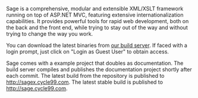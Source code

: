 Sage is a comprehensive, modular and extensible XML/XSLT framework running on top of ASP.NET MVC, featuring extensive internationalization capabilities.
It provides powerful tools for rapid web development, both on the back and the front end, while trying to stay out of the way and without trying to change the way you work.

You can download the latest binaries from <a href="http://cycle99.com:808/viewLog.html?buildId=lastSuccessful&amp;buildTypeId=bt5&amp;tab=artifacts">our build server</a>. If faced with a login prompt, just click on "Login as Guest User" to obtain access.

Sage comes with a example project that doubles as documentation. The build server compiles and publishes the documentation project shortly after each commit. The latest build from the repository is published to <a href="http://sagex.cycle99.com">http://sagex.cycle99.com</a>. The latest stable build is published to <a href="http://sage.cycle99.com">http://sage.cycle99.com</a>.

